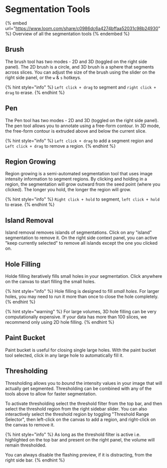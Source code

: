 # Segmentation Tools

{% embed url="https://www.loom.com/share/c0986dc6a4274bffaa52031c98b24930" %}
Overview of all the segmentation tools
{% endembed %}

## Brush

The brush tool has two modes - 2D and 3D (toggled on the right side panel). The 2D brush is a circle, and 3D brush is a sphere that segments across slices. You can adjust the size of the brush using the slider on the right side panel, or the `w` & `s` hotkeys.&#x20;

{% hint style="info" %}
`Left click + drag` to segment and `right click + drag` to erase.
{% endhint %}

## Pen

The Pen tool has two modes - 2D and 3D (toggled on the right side panel). The pen tool allows you to annotate using a free-form contour. In 3D mode, the free-form contour is extruded above and below the current slice.&#x20;

{% hint style="info" %}
`Left click + drag` to add a segment region and `Left click + drag` to remove a region.
{% endhint %}

## Region Growing

Region growing is a semi-automated segmentation tool that uses image intensity information to segment regions. By clicking and holding in a region, the segmentation will grow outward from the seed point (where you clicked). The longer you hold, the longer the region will grow.&#x20;

{% hint style="info" %}
`Right click + hold` to segment, `left click + hold` to erase.
{% endhint %}

## Island Removal

Island removal removes islands of segmentations. Click on any "island" segmentation to remove it. On the right side context panel, you can active "keep currently selected" to remove all islands except the one you clicked on.

## Hole Filling&#x20;

Holde filling iteratively fills small holes in your segmentation. Click anywhere on the canvas to start filling the small holes.

{% hint style="info" %}
Hole filling is designed to fill _small holes_. For larger holes, you may need to run it more than once to close the hole completely.&#x20;
{% endhint %}

{% hint style="warning" %}
For large volumes, 3D hole filling can be very computationally expensive. If your data has more than 100 slices, we recommend only using 2D hole filling.
{% endhint %}

## Paint Bucket

Paint bucket is useful for closing single large holes. With the paint bucket tool selected, click in any large hole to automatically fill it.&#x20;

## Thresholding

Thresholding allows you to _bound_ the intensity values in your image that will actually get segmented. Thresholding can be combined with any of the tools above to allow for faster segmentation.&#x20;

To activate thresholding select the threshold filter from the top bar, and then select the threshold region from the right sidebar slider. You can also interactively select the threshold region by toggling "Threshold Range Selector", then left-click on the canvas to add a region, and right-click on the canvas to remove it.&#x20;

{% hint style="info" %}
As long as the threshold filter is active i.e. highlighted on the top bar and present on the right panel, the volume will remain thresholded.&#x20;

You can always disable the flashing preview, if it is distracting, from the right side bar.&#x20;
{% endhint %}
